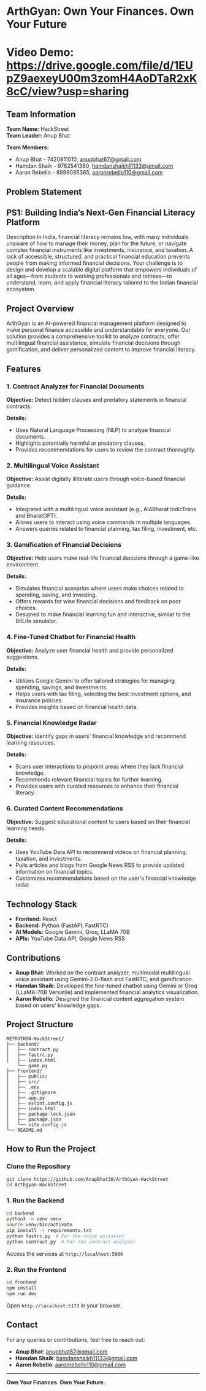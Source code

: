 # ArthGyan: Own Your Finances. Own Your Future

# Video Demo: https://drive.google.com/file/d/1EUpZ9aexeyU00m3zomH4AoDTaR2xK8cC/view?usp=sharing

## Team Information

**Team Name:** HackStreet  
**Team Leader:** Anup Bhat  

**Team Members:**  
- Anup Bhat - 7420811010, anupbhat67@gmail.com  
- Hamdan Shaik - 9762541380, hamdanshaikh11133@gmail.com  
- Aaron Rebello - 8999085365, aaronrebello110@gmail.com  

## Problem Statement
##  PS1: Building India’s Next-Gen Financial Literacy Platform

Description 
In India, financial literacy remains low, with many individuals unaware of how to manage their money, plan for the future, or navigate complex financial instruments like investments, insurance, and taxation. A lack of accessible, structured, and practical financial education prevents people from making informed financial decisions. Your challenge is to design and develop a scalable digital platform that empowers individuals of all ages—from students to working professionals and retirees—to understand, learn, and apply financial literacy tailored to the Indian financial ecosystem.


## Project Overview
ArthGyan is an AI-powered financial management platform designed to make personal finance accessible and understandable for everyone. Our solution provides a comprehensive toolkit to analyze contracts, offer multilingual financial assistance, simulate financial decisions through gamification, and deliver personalized content to improve financial literacy.

## Features

### 1. Contract Analyzer for Financial Documents
**Objective:** Detect hidden clauses and predatory statements in financial contracts.

**Details:**
- Uses Natural Language Processing (NLP) to analyze financial documents.
- Highlights potentially harmful or predatory clauses.
- Provides recommendations for users to review the contract thoroughly.

### 2. Multilingual Voice Assistant
**Objective:** Assist digitally illiterate users through voice-based financial guidance.

**Details:**
- Integrated with a multilingual voice assistant (e.g., AI4Bharat IndicTrans and BharatGPT).
- Allows users to interact using voice commands in multiple languages.
- Answers queries related to financial planning, tax filing, investment, etc.

### 3. Gamification of Financial Decisions
**Objective:** Help users make real-life financial decisions through a game-like environment.

**Details:**
- Simulates financial scenarios where users make choices related to spending, saving, and investing.
- Offers rewards for wise financial decisions and feedback on poor choices.
- Designed to make financial learning fun and interactive, similar to the BitLife simulator.

### 4. Fine-Tuned Chatbot for Financial Health
**Objective:** Analyze user financial health and provide personalized suggestions.

**Details:**
- Utilizes Google Gemini to offer tailored strategies for managing spending, savings, and investments.
- Helps users with tax filing, selecting the best investment options, and insurance policies.
- Provides insights based on financial health data.

### 5. Financial Knowledge Radar
**Objective:** Identify gaps in users' financial knowledge and recommend learning resources.

**Details:**
- Scans user interactions to pinpoint areas where they lack financial knowledge.
- Recommends relevant financial topics for further learning.
- Provides users with curated resources to enhance their financial literacy.

### 6. Curated Content Recommendations
**Objective:** Suggest educational content to users based on their financial learning needs.

**Details:**
- Uses YouTube Data API to recommend videos on financial planning, taxation, and investments.
- Pulls articles and blogs from Google News RSS to provide updated information on financial topics.
- Customizes recommendations based on the user's financial knowledge radar.

## Technology Stack
- **Frontend:** React
- **Backend:** Python (FastAPI, FastRTC)
- **AI Models:** Google Gemini, Groq, LLaMA 70B
- **APIs:** YouTube Data API, Google News RSS

## Contributions

- **Anup Bhat:** Worked on the contract analyzer, multimodal multilingual voice assistant using Gemini-2.0-flash and FastRTC, and gamification.
- **Hamdan Shaik:** Developed the fine-tuned chatbot using Gemini or Groq (LLaMA-70B Versatile) and implemented financial analytics visualization.
- **Aaron Rebello:** Designed the financial content aggregation system based on users' knowledge gaps.

## Project Structure
```
RETROTHON-HackStreet/
├── backend/
│   ├── contract.py
│   ├── fastrc.py
│   ├── index.html
    └── game.py
├── frontend/
│   ├── public/
│   ├── src/
│   ├── .env
│   ├── .gitignore
│   ├── app.py
│   ├── eslint.config.js
│   ├── index.html
│   ├── package-lock.json
│   ├── package.json
│   └── vite.config.js
└── README.md
```

## How to Run the Project


### Clone the Repository
```bash
git clone https://github.com/AnupBhat30/ArthGyan-HackStreet
cd Arthgyan-HackStreet
```

### 1. Run the Backend
```bash
cd backend
python3 -m venv venv
source venv/bin/activate
pip install -r requirements.txt
python fastrc.py  # For the voice assistant
python contract.py  # For the contract analyzer
```

Access the services at `http://localhost:5000`

### 2. Run the Frontend
```bash
cd frontend
npm install
npm run dev
```

Open `http://localhost:5173` in your browser.


## Contact
For any queries or contributions, feel free to reach out:

- **Anup Bhat**: anupbhat67@gmail.com
- **Hamdan Shaik**: hamdanshaikh11133@gmail.com
- **Aaron Rebello**: aaronrebello110@gmail.com

---
**Own Your Finances. Own Your Future.**

